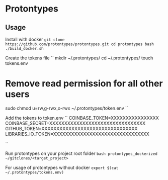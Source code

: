 # Protontypes

## Usage

Install with docker
``
git clone https://github.com/protontypes/protontypes.git
cd protontypes
bash ./build_docker.sh
``

Create the tokens file
``
mkdir ~/.protontypes/
cd ~/.protontypes/
touch tokens.env
# Remove read permission for all other users
sudo chmod u=rw,g-rwx,o-rwx ~/.protontypes/token.env
``

Add the tokens to token.env
``
COINBASE_TOKEN=XXXXXXXXXXXXXXXX
COINBASE_SECRET=XXXXXXXXXXXXXXXXXXXXXXXXXXXXXXXX
GITHUB_TOKEN=XXXXXXXXXXXXXXXXXXXXXXXXXXXXXXXX
LIBRARIES_IO_TOKEN=XXXXXXXXXXXXXXXXXXXXXXXXXXXXXXXX

``

Run protontypes on your project root folder
``
bash protontypes_dockerized ~/gitclones/<target_project>
``

For usage of protontypes without docker 
``
export $(cat ~/.protontypes/tokens.env)
``

